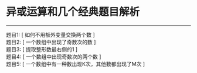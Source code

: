 # 异或运算和几个经典题目解析

---

题目1: [ 如何不用额外变量交换两个数 ]  
题目2: [ 一个数组中出现了奇数次的数 ]  
题目3: [ 提取整形数最右侧的1 ]  
题目4: [ 一个数组中出现奇数次的两个数 ]  
题目5: [ 一个数组中有一种数出现K次，其他数都出现了M次 ]